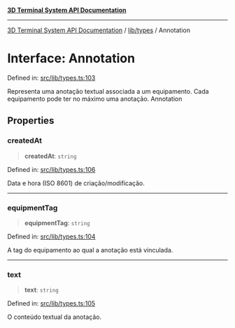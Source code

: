[**3D Terminal System API Documentation**](../../../README.md)

***

[3D Terminal System API Documentation](../../../README.md) / [lib/types](../README.md) / Annotation

# Interface: Annotation

Defined in: [src/lib/types.ts:103](https://github.com/Dicommunitas/ThreeJS_Terminal_3D2/blob/2d6118765ed06f96efcb299ae199b08c708400c9/src/lib/types.ts#L103)

Representa uma anotação textual associada a um equipamento.
Cada equipamento pode ter no máximo uma anotação.
 Annotation

## Properties

### createdAt

> **createdAt**: `string`

Defined in: [src/lib/types.ts:106](https://github.com/Dicommunitas/ThreeJS_Terminal_3D2/blob/2d6118765ed06f96efcb299ae199b08c708400c9/src/lib/types.ts#L106)

Data e hora (ISO 8601) de criação/modificação.

***

### equipmentTag

> **equipmentTag**: `string`

Defined in: [src/lib/types.ts:104](https://github.com/Dicommunitas/ThreeJS_Terminal_3D2/blob/2d6118765ed06f96efcb299ae199b08c708400c9/src/lib/types.ts#L104)

A tag do equipamento ao qual a anotação está vinculada.

***

### text

> **text**: `string`

Defined in: [src/lib/types.ts:105](https://github.com/Dicommunitas/ThreeJS_Terminal_3D2/blob/2d6118765ed06f96efcb299ae199b08c708400c9/src/lib/types.ts#L105)

O conteúdo textual da anotação.
